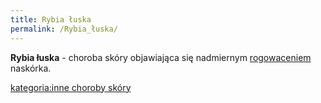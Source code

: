 ```yaml
---
title: Rybia łuska
permalink: /Rybia_łuska/
---
```


**Rybia łuska** - choroba skóry objawiająca się nadmiernym [rogowaceniem](/atopedia/Rogowacenie "wikilink") naskórka.

[kategoria:inne choroby skóry](/atopedia/kategoria:inne_choroby_skóry "wikilink")